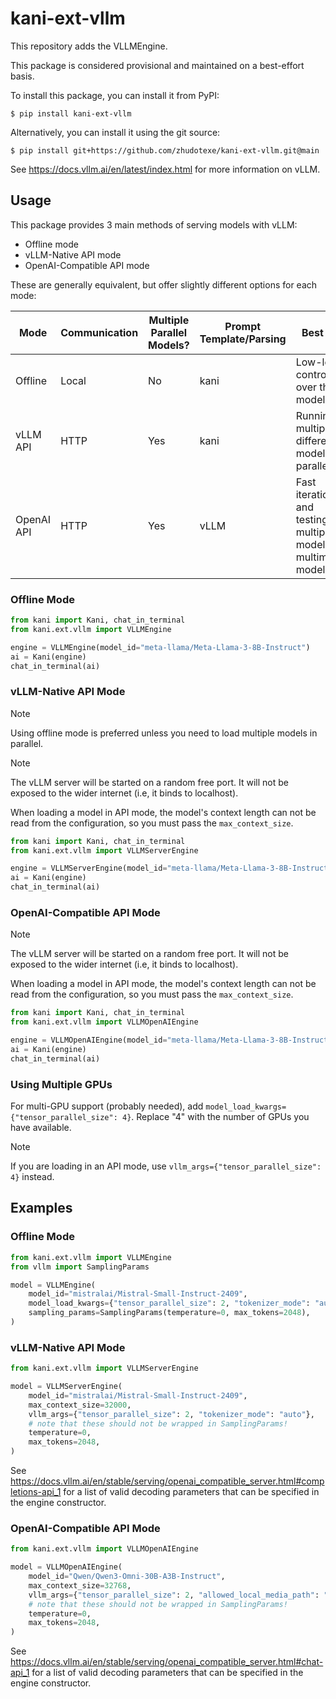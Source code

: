 # kani-ext-vllm

This repository adds the VLLMEngine.

This package is considered provisional and maintained on a best-effort basis.

To install this package, you can install it from PyPI:

```shell
$ pip install kani-ext-vllm
```

Alternatively, you can install it using the git source:

```shell
$ pip install git+https://github.com/zhudotexe/kani-ext-vllm.git@main
```

See https://docs.vllm.ai/en/latest/index.html for more information on vLLM.

## Usage

This package provides 3 main methods of serving models with vLLM:

- Offline mode
- vLLM-Native API mode
- OpenAI-Compatible API mode

These are generally equivalent, but offer slightly different options for each mode:

| **Mode**   | **Communication** | **Multiple Parallel Models?** | **Prompt Template/Parsing** | **Best For**                                                  |
|------------|-------------------|-------------------------------|-----------------------------|---------------------------------------------------------------|
| Offline    | Local             | No                            | kani                        | Low-level control over the model                              |
| vLLM API   | HTTP              | Yes                           | kani                        | Running multiple different models in parallel                 |
| OpenAI API | HTTP              | Yes                           | vLLM                        | Fast iteration and testing multiple models; multimodal models |

### Offline Mode

```python
from kani import Kani, chat_in_terminal
from kani.ext.vllm import VLLMEngine

engine = VLLMEngine(model_id="meta-llama/Meta-Llama-3-8B-Instruct")
ai = Kani(engine)
chat_in_terminal(ai)
```

### vLLM-Native API Mode

> [!NOTE]
> Using offline mode is preferred unless you need to load multiple models in parallel.

> [!NOTE]
> The vLLM server will be started on a random free port. It will not be exposed to the wider internet (i.e, it binds to
> localhost).

When loading a model in API mode, the model's context length can not be read from the configuration, so you must pass
the `max_context_size`.

```python
from kani import Kani, chat_in_terminal
from kani.ext.vllm import VLLMServerEngine

engine = VLLMServerEngine(model_id="meta-llama/Meta-Llama-3-8B-Instruct", max_context_size=128000)
ai = Kani(engine)
chat_in_terminal(ai)
```

### OpenAI-Compatible API Mode

> [!NOTE]
> The vLLM server will be started on a random free port. It will not be exposed to the wider internet (i.e, it binds to
> localhost).

When loading a model in API mode, the model's context length can not be read from the configuration, so you must pass
the `max_context_size`.

```python
from kani import Kani, chat_in_terminal
from kani.ext.vllm import VLLMOpenAIEngine

engine = VLLMOpenAIEngine(model_id="meta-llama/Meta-Llama-3-8B-Instruct", max_context_size=128000)
ai = Kani(engine)
chat_in_terminal(ai)
```

### Using Multiple GPUs

For multi-GPU support (probably needed), add `model_load_kwargs={"tensor_parallel_size": 4}`. Replace "4" with the
number of GPUs you have available.

> [!NOTE]
> If you are loading in an API mode, use `vllm_args={"tensor_parallel_size": 4}` instead.

## Examples

### Offline Mode

```python
from kani.ext.vllm import VLLMEngine
from vllm import SamplingParams

model = VLLMEngine(
    model_id="mistralai/Mistral-Small-Instruct-2409",
    model_load_kwargs={"tensor_parallel_size": 2, "tokenizer_mode": "auto"},
    sampling_params=SamplingParams(temperature=0, max_tokens=2048),
)
```

### vLLM-Native API Mode

```python
from kani.ext.vllm import VLLMServerEngine

model = VLLMServerEngine(
    model_id="mistralai/Mistral-Small-Instruct-2409",
    max_context_size=32000,
    vllm_args={"tensor_parallel_size": 2, "tokenizer_mode": "auto"},
    # note that these should not be wrapped in SamplingParams!
    temperature=0,
    max_tokens=2048,
)
```

See https://docs.vllm.ai/en/stable/serving/openai_compatible_server.html#completions-api_1 for a list of valid decoding
parameters that can be specified in the engine constructor.

### OpenAI-Compatible API Mode

```python
from kani.ext.vllm import VLLMOpenAIEngine

model = VLLMOpenAIEngine(
    model_id="Qwen/Qwen3-Omni-30B-A3B-Instruct",
    max_context_size=32768,
    vllm_args={"tensor_parallel_size": 2, "allowed_local_media_path": "/"},
    # note that these should not be wrapped in SamplingParams!
    temperature=0,
    max_tokens=2048,
)
```

See https://docs.vllm.ai/en/stable/serving/openai_compatible_server.html#chat-api_1 for a list of valid decoding
parameters that can be specified in the engine constructor.
